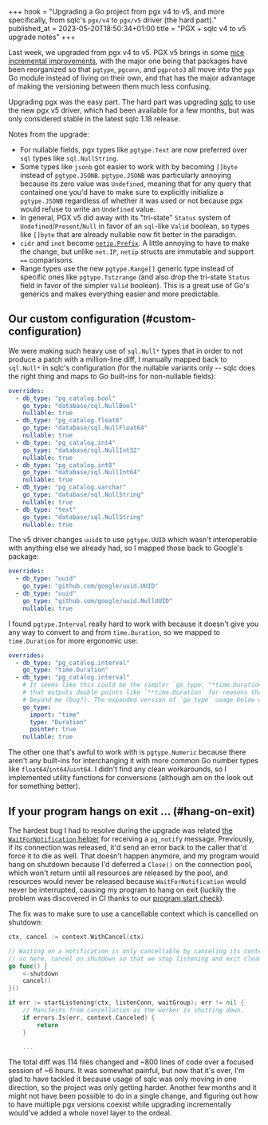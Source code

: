 +++
hook = "Upgrading a Go project from pgx v4 to v5, and more specifically, from sqlc's `pgx/v4` to `pgx/v5` driver (the hard part)."
published_at = 2023-05-20T18:50:34+01:00
title = "PGX + sqlc v4 to v5 upgrade notes"
+++

Last week, we upgraded from pgx v4 to v5. PGX v5 brings in some [nice incremental improvements](https://github.com/jackc/pgx/blob/master/CHANGELOG.md#v500-september-17-2022), with the major one being that packages have been reorganized so that `pgtype`, `pgconn`, and `pgproto3` all move into the `pgx` Go module instead of living on their own, and that has the major advantage of making the versioning between them much less confusing.

Upgrading pgx was the easy part. The hard part was upgrading [sqlc](/sqlc) to use the new pgx v5 driver, which had been available for a few months, but was only considered stable in the latest sqlc 1.18 release.

Notes from the upgrade:

* For nullable fields, pgx types like `pgtype.Text` are now preferred over `sql` types like `sql.NullString`.
* Some types like `jsonb` got easier to work with by becoming `[]byte` instead of `pgtype.JSONB`. `pgtype.JSONB` was particularly annoying because its zero value was `Undefined`, meaning that for any query that contained one you'd have to make sure to explicitly initialize a `pgtype.JSONB` regardless of whether it was used or not because pgx would refuse to write an `Undefined` value.
* In general, PGX v5 did away with its "tri-state" `Status` system of `Undefined`/`Present`/`Null` in favor of an `sql`-like `Valid` boolean, so types like `[]byte` that are already nullable now fit better in the paradigm.
* `cidr` and `inet` become [`netip.Prefix`](https://pkg.go.dev/net/netip#Prefix). A little annoying to have to make the change, but unlike `net.IP`, `netip` structs are immutable and support `==` comparisons.
* Range types use the new `pgtype.Range[]` generic type instead of specific ones like `pgtype.Tstzrange` (and also drop the tri-state `Status` field in favor of the simpler `Valid` boolean). This is a great use of Go's generics and makes everything easier and more predictable.

## Our custom configuration (#custom-configuration)

We were making such heavy use of `sql.Null*` types that in order to not produce a patch with a million-line diff, I manually mapped back to `sql.Null*` in sqlc's configuration (for the nullable variants only -- sqlc does the right thing and maps to Go built-ins for non-nullable fields):

``` yaml
overrides:
  - db_type: "pg_catalog.bool"
    go_type: "database/sql.NullBool"
    nullable: true
  - db_type: "pg_catalog.float8"
    go_type: "database/sql.NullFloat64"
    nullable: true
  - db_type: "pg_catalog.int4"
    go_type: "database/sql.NullInt32"
    nullable: true
  - db_type: "pg_catalog.int8"
    go_type: "database/sql.NullInt64"
    nullable: true
  - db_type: "pg_catalog.varchar"
    go_type: "database/sql.NullString"
    nullable: true
  - db_type: "text"
    go_type: "database/sql.NullString"
    nullable: true
```

The v5 driver changes `uuid`s to use `pgtype.UUID` which wasn't interoperable with anything else we already had, so I mapped those back to Google's package:

``` yaml
overrides:
  - db_type: "uuid"
    go_type: "github.com/google/uuid.UUID"
  - db_type: "uuid"
    go_type: "github.com/google/uuid.NullUUID"
    nullable: true
```

I found `pgtype.Interval` really hard to work with because it doesn't give you any way to convert to and from `time.Duration`, so we mapped to `time.Duration` for more ergonomic use:

``` yaml
overrides:
  - db_type: "pg_catalog.interval"
    go_type: "time.Duration"
  - db_type: "pg_catalog.interval"
    # It seems like this could be the simpler `go_type: "*time.Duration"`, but
    # that outputs double points like `**time.Duration` for reasons that are
    # beyond me (bug?). The expanded version of `go_type` usage below works.
    go_type:
      import: "time"
      type: "Duration"
      pointer: true
    nullable: true
```

The other one that's awful to work with is `pgtype.Numeric` because there aren't any built-ins for interchanging it with more common Go number types like `float64`/`int64`/`uint64`. I didn't find any clean workarounds, so I implemented utility functions for conversions (although am on the look out for something better).

## If your program hangs on exit ... (#hang-on-exit)

The hardest bug I had to resolve during the upgrade was related [the `WaitForNotification` helper](https://pkg.go.dev/github.com/jackc/pgx/v5#hdr-Listen_and_Notify) for receiving a `pg_notify` message. Previously, if its connection was released, it'd send an error back to the caller that'd force it to die as well. That doesn't happen anymore, and my program would hang on shutdown because I'd deferred a `Close()` on the connection pool, which won't return until all resources are released by the pool, and resources would never be released because `WaitForNotification` would never be interrupted, causing my program to hang on exit (luckily the problem was discovered in CI thanks to our [program start check](/fragments/program-start-check)).

The fix was to make sure to use a cancellable context which is cancelled on shutdown:

``` go
ctx, cancel := context.WithCancel(ctx)

// Waiting on a notification is only cancellable by canceling its context,
// so here, cancel on shutdown so that we stop listening and exit cleanly.
go func() {
    <-shutdown
    cancel()
}()

if err := startListening(ctx, listenConn, waitGroup); err != nil {
    // Manifests from cancellation as the worker is shutting down.
    if errors.Is(err, context.Canceled) {
        return
    }

    ...
```

The total diff was 114 files changed and ~800 lines of code over a focused session of ~6 hours. It was somewhat painful, but now that it's over, I'm glad to have tackled it because usage of sqlc was only moving in one direction, so the project was only getting harder. Another few months and it might not have been possible to do in a single change, and figuring out how to have multiple pgx versions coexist while upgrading incrementally would've added a whole novel layer to the ordeal.
